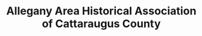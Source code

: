 ---
layout: repo
title: "Allegany Area Historical Association of Cattaraugus County"
id: 18939
permalink: repos/18939/
---